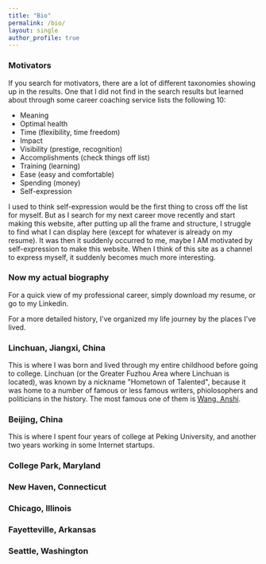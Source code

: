 ```yaml
---
title: "Bio"
permalink: /bio/
layout: single
author_profile: true
---
```


### Motivators

If you search for motivators, there are a lot of different taxonomies showing up in the results. One that I did not find
in the search results but learned about through some career coaching service lists the following 10:
- Meaning 
- Optimal health
- Time (flexibility, time freedom)
- Impact
- Visibility (prestige, recognition)
- Accomplishments (check things off list)
- Training (learning)
- Ease (easy and comfortable)
- Spending (money)
- Self-expression

I used to think self-expression would be the first thing to cross off the list for myself. But as I search for my next 
career move recently and start making this website, after putting up all the frame and structure, I struggle to find 
what I can display here (except for whatever is already on my resume). It was then it suddenly occurred to me, maybe I 
AM motivated by self-expression to make this website. When I think of this site as a channel to express myself, it 
suddenly becomes much more interesting.

### Now my actual biography

For a quick view of my professional career, simply download my resume, or go to my Linkedin.

For a more detailed history, I've organized my life journey by the places I've lived.

### Linchuan, Jiangxi, China
This is where I was born and lived through my entire childhood before going to college. 
Linchuan (or the Greater Fuzhou Area where Linchuan is located), was known by a nickname "Hometown of Talented", 
because it was home to a number of famous or less famous writers, phiolosophers and politicians in the history. 
The most famous one of them is [Wang, Anshi](https://en.wikipedia.org/wiki/Wang_Anshi).

### Beijing, China
This is where I spent four years of college at Peking University, and another two years working in some Internet 
startups.

### College Park, Maryland

### New Haven, Connecticut

### Chicago, Illinois

### Fayetteville, Arkansas

### Seattle, Washington